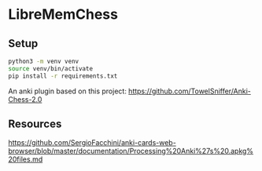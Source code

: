 # LibreMemChess




## Setup 
```bash
python3 -m venv venv
source venv/bin/activate
pip install -r requirements.txt
```

An anki plugin based on this project:
https://github.com/TowelSniffer/Anki-Chess-2.0

##  Resources
https://github.com/SergioFacchini/anki-cards-web-browser/blob/master/documentation/Processing%20Anki%27s%20.apkg%20files.md
